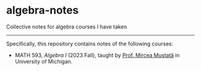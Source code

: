# algebra-notes

Collective notes for algebra courses I have taken

---

Specifically, this repository contains notes of the following courses:

- MATH 593, *Algebra I* (2023 Fall), taught by [Prof. Mircea Mustaţă](http://www-personal.umich.edu/~mmustata/) in University of Michigan.

